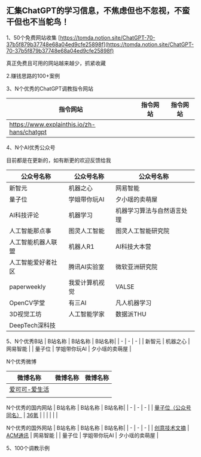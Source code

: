 ## 汇集ChatGPT的学习信息，不焦虑但也不忽视，不蛮干但也不当鸵鸟！

1、50个免费网站收集 
[https://tomda.notion.site/ChatGPT-70-37b5f879b37748e68a04ed9cfe25898f](https://tomda.notion.site/ChatGPT-70-37b5f879b37748e68a04ed9cfe25898f)

真正免费且可用的网站越来越少，抓紧收藏

2.赚钱思路的100+案例



3、N个优秀的ChatGPT调教指令网站

| 指令网站 | 指令网站 | 指令网站 |
| - | - | - |
| https://www.explainthis.io/zh-hans/chatgpt | | |

4、N个AI优秀公众号

目前都是在更新的，如有断更的欢迎反馈给我

| 公众号名称 | 公众号名称 | 公众号名称|
| - | - | - |
| 新智元 | 机器之心 | 网易智能 |
| 量子位 | 学姐带你玩AI | 夕小瑶的卖萌屋 |
| AI科技评论 | 机器学习 | 机器学习算法与自然语言处理 |
| 人工智能那点事 | 图灵人工智能 | 图灵人工智能研究院 |
| 人工智能机器人联盟 | 机器人R1 | AI科技大本营 |
| 人工智能爱好者社区 | 腾讯AI实验室 | 微软亚洲研究院 |
| paperweekly | 我爱计算机视觉 | VALSE |
| OpenCV学堂 | 有三AI | 凡人机器学习 |
| 3D视觉工坊 | 人工智能学家 | 数据派THU |
| DeepTech深科技 |


5、N个优秀B站
| B站名称 | B站名称 | B站名称|
| - | - | - |
| 新智元 | 机器之心 | 网易智能 |
| 量子位 | 学姐带你玩AI | 夕小瑶的卖萌屋 |

N个优秀微博

| 微博名称 | 微博名称 | 微博名称|
| - | - | - |
| [爱可可-爱生活](https://weibo.com/fly51fly) |  |  |
|  |  |  |



N个优秀的国内网站
| B站名称 | B站名称 | B站名称|
| - | - | - |
| [量子位（公众号同名）](https://www.qbitai.com/) | [36氪](https://36kr.com/) |  |
|  |  |  |


N个优秀的国外网站
| B站名称 | B站名称 | B站名称|
| - | - | - |
| [创意技术文摘](https://creativetechnologydigest.substack.com/) | [ACM通讯](https://cacm.acm.org/) | 网易智能 |
| 量子位 | 学姐带你玩AI | 夕小瑶的卖萌屋 |


5、100个调教示例


